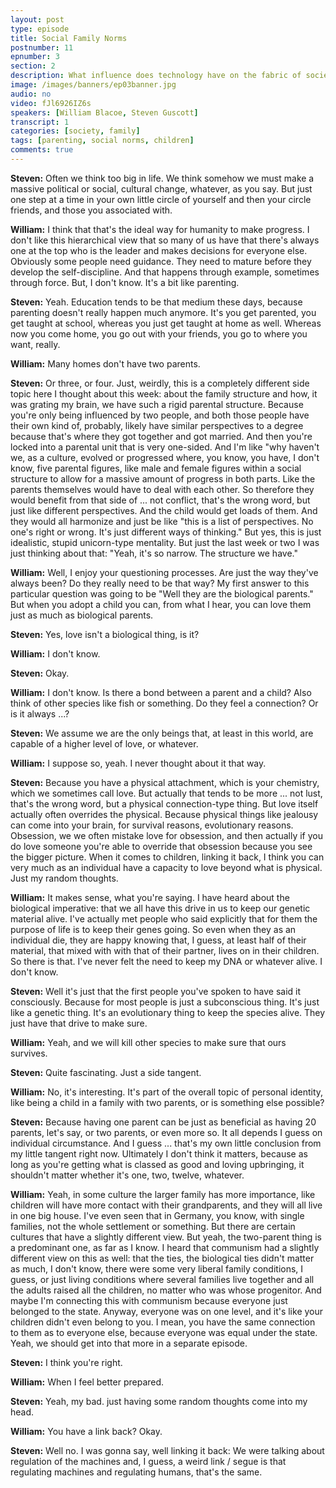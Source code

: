 ```yaml
---
layout: post
type: episode
title: Social Family Norms
postnumber: 11
epnumber: 3
section: 2
description: What influence does technology have on the fabric of society? Is it a curse or an opportunity for progress? Today William and Steven discuss the effects that artificial has had and might yet have, the dangers and how to ensure that life with machines runs harmoniously with common values.
image: /images/banners/ep03banner.jpg
audio: no
video: fJl6926IZ6s
speakers: [William Blacoe, Steven Guscott]
transcript: 1
categories: [society, family]
tags: [parenting, social norms, children]
comments: true
---
```

<p><b>Steven:</b> 
Often we think too big in life. We think
somehow we must make a massive political
or social, cultural change, whatever, as
you say. But just one step at a time in
your own little circle of yourself and
then your circle friends, and those you
associated with.</p>

<p><b>William:</b> 
I think that that's
the ideal way for humanity to make
progress. I don't like this hierarchical
view that so many of us have
that there's always one at the top who
is the leader and makes decisions for
everyone else. Obviously some people need
guidance. They need to mature before they
develop the self-discipline.
And that happens through example,
sometimes through force. But, I don't know. It's a bit like parenting.</p>

<p><b>Steven:</b> 
Yeah. 
Education tends to be that medium these
days, because parenting doesn't really happen
much anymore. It's you get parented, you
get taught at school, whereas you just
get taught at home as well. Whereas now you
come home, you go out with your friends,
you go to where you want, really.</p>

<p><b>William:</b> 
Many
homes don't have two parents.</p>

<p><b>Steven:</b> 
Or three, or
four. Just, weirdly, this is a completely
different side topic here I thought about
this week: about the family structure and
how, it was grating my brain, we
have such a rigid parental structure.
Because you're only being influenced by
two people, and both those people have
their own kind of, probably, likely have
similar perspectives to a degree because
that's where they got together and got
married. And then you're locked into a
parental unit that is very one-sided.
And I'm like "why haven't we, as a
culture, evolved or progressed where, you
know, you have, I don't know,
five parental figures, like male and
female figures within a
social structure to allow for a massive
amount of progress in both parts. Like
the parents themselves would have to
deal with each other. So therefore they
would benefit from that side of ... not conflict, that's the wrong word,
but just like different perspectives. And
the child would get loads of
them. And they would all harmonize and
just be like "this is a list of
perspectives.
No one's right or wrong. It's just
different ways of thinking." But yes, this is just
idealistic, stupid unicorn-type mentality. But just the last
week or two I was just thinking about
that: "Yeah, it's so narrow. The
structure we have."</p>

<p><b>William:</b> 
Well, I enjoy your
questioning processes. Are just the
way they've always been? Do they really
need to be that way?
My first answer to this particular
question was going to be "Well they are
the biological parents." But when you
adopt a child you can, from what I hear,
you can love them just as much as
biological parents.</p>

<p><b>Steven:</b> 
Yes, love
isn't a biological thing, is it?</p>

<p><b>William:</b> 
I don't
know.</p>

<p><b>Steven:</b> 
Okay.</p>

<p><b>William:</b> 
I don't know. Is there a
bond between a parent and a child?
Also think of other species like fish or
something. Do they feel a connection? Or
is it always ...?</p>

<p><b>Steven:</b> 
We assume we are the only beings that,
at least in this world, are capable of a
higher level of love, or whatever.</p>

<p><b>William:</b> 
I suppose so, yeah. I never thought about it that way.</p>

<p><b>Steven:</b> 
Because you have a physical attachment, which is your
chemistry, which we sometimes call love.
But actually that tends to be
more ... not lust, that's the wrong word,
but a physical connection-type
thing. But
love itself actually often overrides the
physical. Because physical things like
jealousy can come into your brain,
for survival reasons, evolutionary reasons. 
Obsession, we we often mistake
love for obsession, and then actually if
you do love someone you're able to
override that obsession because you see
the bigger picture. When it comes to
children, linking it back, I think you can
very much as an individual have a
capacity to love beyond what is physical.
Just my random thoughts.</p>

<p><b>William:</b> 
It makes sense, what you're saying. I have heard
about the biological imperative: that we
all have this drive in us to keep our
genetic material alive.
I've actually met people who said
explicitly that for them the purpose of
life is to keep their genes going. So
even when they as an individual die,
they are happy knowing that, I guess, at
least half of their material, that
mixed with with that of their partner,
lives on in their children. So
there is that. I've never felt the need
to keep my DNA or whatever alive. I don't know.</p>

<p><b>Steven:</b> 
Well it's just that the first people
you've spoken to have said it
consciously. Because for most people is just
a subconscious thing. It's just like a
genetic thing. It's an
evolutionary thing to keep the species
alive. They just have that drive to make
sure.</p>

<p><b>William:</b> 
Yeah, and we will kill other species to make sure that ours survives.</p>

<p><b>Steven:</b> 
Quite fascinating. Just a side tangent.</p>

<p><b>William:</b> 
No, it's interesting.
It's part of the overall topic of
personal identity, like being a child in
a family with two parents, or is
something else possible?</p>

<p><b>Steven:</b> 
Because having one
parent can be just as beneficial as
having 20 parents, let's say, or two
parents, or even more so. It all depends I
guess on individual circumstance. And I
guess ...
that's my own little conclusion from my
little tangent right now.
Ultimately I don't think it
matters, because as long as you're
getting what is classed as good and
loving upbringing, it shouldn't matter
whether it's one, two, twelve, whatever.</p>

<p><b>William:</b> 
Yeah, in some culture the larger
family has more importance, like children
will have more contact with their
grandparents, and they will all live in
one big house.
I've even seen that in Germany, you know,
with single families, not the whole
settlement or something. But there
are certain cultures that have a
slightly different view. But yeah, the
two-parent thing is a predominant one, as
far as I know. I heard that
communism had a slightly different view
on this as well: that the ties, the
biological ties didn't matter as much, I
don't know, there were some very liberal family
conditions, I guess, or just living
conditions where several families live
together and all the adults raised
all the children, no matter who was whose
progenitor. And maybe I'm connecting
this with communism because everyone
just belonged to the state. Anyway, everyone
was on one level, and it's like your
children didn't even belong to you. I
mean, you have the same connection to them
as to everyone else, because everyone was
equal under the state. Yeah, we
should get into that more in a separate
episode.</p>

<p><b>Steven:</b> 
I think you're right.</p>

<p><b>William:</b> 
When I feel
better prepared.</p>

<p><b>Steven:</b> 
Yeah, my bad. just
having some random thoughts come into my head.</p>

<p><b>William:</b> 
You have a link back? Okay.</p>

<p><b>Steven:</b> 
Well no. I was
gonna say, well linking it back:
We were talking about regulation of the
machines and, I guess, a weird link / segue is
that regulating machines and
regulating humans, that's the same.